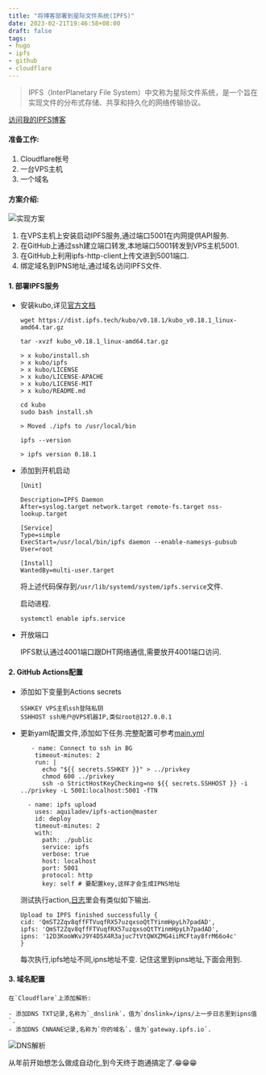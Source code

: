 ```yaml
---
title: "将博客部署到星际文件系统(IPFS)"
date: 2023-02-21T19:46:58+08:00
draft: false
tags:
- hugo
- ipfs
- github
- cloudflare
---
```


> IPFS（InterPlanetary File System）中文称为星际文件系统，是一个旨在实现文件的分布式存储、共享和持久化的网络传输协议。

[访问我的IPFS博客](https://liudon.xyz)

#### 准备工作:

1. Cloudflare帐号
2. 一台VPS主机
3. 一个域名

#### 方案介绍:

![实现方案](https://static.liudon.com/deploy%20blog%20to%20ipfs.png)

1. 在VPS主机上安装启动IPFS服务,通过端口5001在内网提供API服务.
2. 在GitHub上通过ssh建立端口转发,本地端口5001转发到VPS主机5001.
3. 在GitHub上利用ipfs-http-client上传文进到5001端口.
4. 绑定域名到IPNS地址,通过域名访问IPFS文件.

#### 1. 部署IPFS服务

- 安装kubo,详见[官方文档](https://docs.ipfs.tech/install/command-line/#install-official-binary-distributions)

    ```
    wget https://dist.ipfs.tech/kubo/v0.18.1/kubo_v0.18.1_linux-amd64.tar.gz

    tar -xvzf kubo_v0.18.1_linux-amd64.tar.gz

    > x kubo/install.sh
    > x kubo/ipfs
    > x kubo/LICENSE
    > x kubo/LICENSE-APACHE
    > x kubo/LICENSE-MIT
    > x kubo/README.md

    cd kubo
    sudo bash install.sh

    > Moved ./ipfs to /usr/local/bin

    ipfs --version

    > ipfs version 0.18.1
    ```

- 添加到开机启动

    ```
    [Unit]

    Description=IPFS Daemon
    After=syslog.target network.target remote-fs.target nss-lookup.target

    [Service]
    Type=simple
    ExecStart=/usr/local/bin/ipfs daemon --enable-namesys-pubsub
    User=root

    [Install]
    WantedBy=multi-user.target
    ```

    将上述代码保存到`/usr/lib/systemd/system/ipfs.service`文件.

    启动进程.

    ```
    systemctl enable ipfs.service
    ```

- 开放端口
   
   IPFS默认通过4001端口跟DHT网络通信,需要放开4001端口访问.

#### 2. GitHub Actions配置

- 添加如下变量到Actions secrets

    ```
    SSHKEY VPS主机ssh登陆私钥
    SSHHOST ssh用户@VPS机器IP,类似root@127.0.0.1
    ```

- 更新yaml配置文件,添加如下任务.完整配置可参考[main.yml](https://github.com/Liudon/liudon.github.io/blob/code/.github/workflows/main.yml)

    ```
       - name: Connect to ssh in BG
        timeout-minutes: 2
        run: | 
          echo "${{ secrets.SSHKEY }}" > ../privkey
          chmod 600 ../privkey
          ssh -o StrictHostKeyChecking=no ${{ secrets.SSHHOST }} -i ../privkey -L 5001:localhost:5001 -fTN

      - name: ipfs upload
        uses: aquiladev/ipfs-action@master
        id: deploy
        timeout-minutes: 2
        with:
          path: ./public
          service: ipfs
          verbose: true
          host: localhost
          port: 5001
          protocol: http
          key: self # 要配置key,这样才会生成IPNS地址
    ```

    测试执行action,[日志](https://github.com/Liudon/liudon.github.io/actions/runs/4230563492/jobs/7348031553)里会有类似如下输出.

    ```
    Upload to IPFS finished successfully {
    cid: 'QmST2Zqv8qffFTVuqfRX57uzqxsoQtTYinmHpyLh7padAD',
    ipfs: 'QmST2Zqv8qffFTVuqfRX57uzqxsoQtTYinmHpyLh7padAD',
    ipns: '12D3KooWKvJ9Y4D5X4R3ajuc7tVtQWXZMG4iiMCFtay8frM66o4c'
    }
    ```

    每次执行,ipfs地址不同,ipns地址不变.
    记住这里到ipns地址,下面会用到.

#### 3. 域名配置

    在`Cloudflare`上添加解析:

    - 添加DNS TXT记录,名称为`_dnslink`，值为`dnslink=/ipns/上一步日志里到ipns值`.
    - 添加DNS CNNANE记录,名称为`你的域名`，值为`gateway.ipfs.io`.

![DNS解析](https://static.liudon.com/dns%20record.png)

从年前开始想怎么做成自动化,到今天终于跑通搞定了.😁😁😁